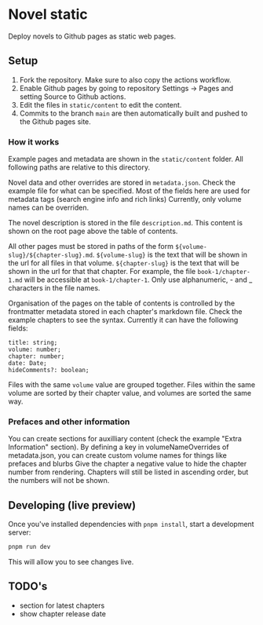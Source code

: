 # Novel static

Deploy novels to Github pages as static web pages.

## Setup

1. Fork the repository. Make sure to also copy the actions workflow.
2. Enable Github pages by going to repository Settings -> Pages and setting Source to Github actions.
3. Edit the files in `static/content` to edit the content.
4. Commits to the branch `main` are then automatically built and pushed to the Github pages site.

### How it works

Example pages and metadata are shown in the `static/content` folder.
All following paths are relative to this directory.

Novel data and other overrides are stored in `metadata.json`.
Check the example file for what can be specified.
Most of the fields here are used for metadata tags (search engine info and rich links)
Currently, only volume names can be overriden.

The novel description is stored in the file `description.md`.
This content is shown on the root page above the table of contents.

All other pages must be stored in paths of the form `${volume-slug}/${chapter-slug}.md`.
`${volume-slug}` is the text that will be shown in the url for all files in that volume.
`${chapter-slug}` is the text that will be shown in the url for that that chapter.
For example, the file `book-1/chapter-1.md` will be accessible at `book-1/chapter-1`.
Only use alphanumeric, - and \_ characters in the file names.

Organisation of the pages on the table of contents is controlled by the frontmatter metadata stored in each chapter's markdown file.
Check the example chapters to see the syntax.
Currently it can have the following fields:

```
title: string;
volume: number;
chapter: number;
date: Date;
hideComments?: boolean;
```

Files with the same `volume` value are grouped together.
Files within the same volume are sorted by their chapter value, and volumes are sorted the same way.

### Prefaces and other information

You can create sections for auxilliary content (check the example "Extra Information" section).
By defining a key in volumeNameOverrides of metadata.json, you can create custom volume names for things like prefaces and blurbs
Give the chapter a negative value to hide the chapter number from rendering. Chapters will still be listed in ascending order, but the numbers will not be shown.

## Developing (live preview)

Once you've installed dependencies with `pnpm install`, start a development server:

```bash
pnpm run dev
```

This will allow you to see changes live.

## TODO's

- section for latest chapters
- show chapter release date
